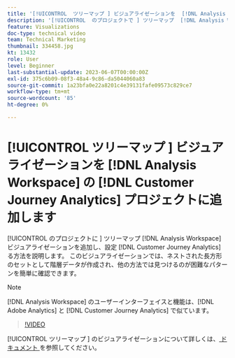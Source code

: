 ```yaml
---
title: '[!UICONTROL  ツリーマップ ] ビジュアライゼーションを  [!DNL Analysis Workspace] projects に追加します'
description: '[!UICONTROL  のプロジェクトで ] ツリーマップ  [!DNL Analysis Workspace]  ビジュアライゼーションを追加し  [!DNL Customer Journey Analytics] 設定する方法を説明します。'
feature: Visualizations
doc-type: technical video
team: Technical Marketing
thumbnail: 334458.jpg
kt: 13432
role: User
level: Beginner
last-substantial-update: 2023-06-07T00:00:00Z
exl-id: 375c6b09-08f3-48a4-9c86-da5044060a83
source-git-commit: 1a23bfa0e22a8201c4e39131fafe09573c829ce7
workflow-type: tm+mt
source-wordcount: '85'
ht-degree: 0%

---
```


# [!UICONTROL  ツリーマップ ] ビジュアライゼーションを [!DNL Analysis Workspace] の [!DNL Customer Journey Analytics] プロジェクトに追加します

[!UICONTROL  のプロジェクトに ] ツリーマップ [!DNL Analysis Workspace] ビジュアライゼーションを追加し、設定 [!DNL Customer Journey Analytics] る方法を説明します。 このビジュアライゼーションでは、ネストされた長方形のセットとして階層データが作成され、他の方法では見つけるのが困難なパターンを簡単に確認できます。

>[!NOTE]
>
>[!DNL Analysis Workspace] のユーザーインターフェイスと機能は、[!DNL Adobe Analytics] と [!DNL Customer Journey Analytics] で似ています。

>[!VIDEO](https://video.tv.adobe.com/v/334458/?quality=12&learn=on)

[!UICONTROL  ツリーマップ ] のビジュアライゼーションについて詳しくは、[ ドキュメント ](https://experienceleague.adobe.com/docs/analytics-platform/using/cja-workspace/visualizations/treemap.html) を参照してください。
